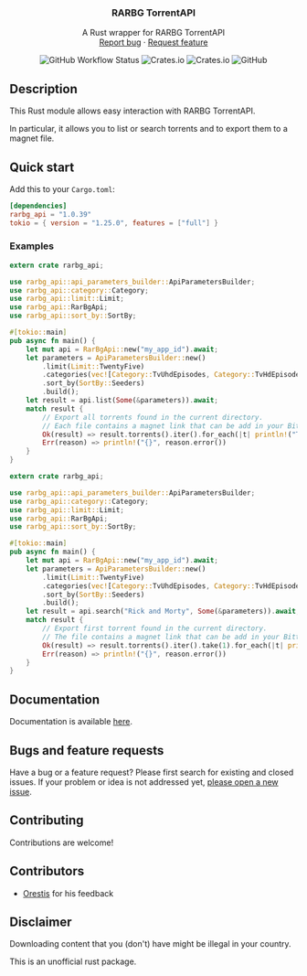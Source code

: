 <h3 align="center">RARBG TorrentAPI</h3>
<p align="center">
    A Rust wrapper for RARBG TorrentAPI
    <br>
    <a href="https://github.com/baptistecdr/rarbg_api/issues/new">Report bug</a>
    ·
    <a href="https://github.com/baptistecdr/rarbg_api/issues/new">Request feature</a>
</p>

<div align="center">

![GitHub Workflow Status](https://img.shields.io/github/actions/workflow/status/baptistecdr/rarbg_api/rust.yml?branch=main) ![Crates.io](https://img.shields.io/crates/v/rarbg_api) ![Crates.io](https://img.shields.io/crates/d/rarbg_api)  ![GitHub](https://img.shields.io/github/license/baptistecdr/rarbg_api)

</div>

## Description

This Rust module allows easy interaction with RARBG TorrentAPI.

In particular, it allows you to list or search torrents and to export them to a magnet file.

## Quick start

Add this to your `Cargo.toml`:

```toml
[dependencies]
rarbg_api = "1.0.39"
tokio = { version = "1.25.0", features = ["full"] }
```

### Examples

```rust
extern crate rarbg_api;

use rarbg_api::api_parameters_builder::ApiParametersBuilder;
use rarbg_api::category::Category;
use rarbg_api::limit::Limit;
use rarbg_api::RarBgApi;
use rarbg_api::sort_by::SortBy;

#[tokio::main]
pub async fn main() {
    let mut api = RarBgApi::new("my_app_id").await;
    let parameters = ApiParametersBuilder::new()
        .limit(Limit::TwentyFive)
        .categories(vec![Category::TvUhdEpisodes, Category::TvHdEpisodes, Category::TvEpisodes])
        .sort_by(SortBy::Seeders)
        .build();
    let result = api.list(Some(&parameters)).await;
    match result {
        // Export all torrents found in the current directory.
        // Each file contains a magnet link that can be add in your Bittorrent client.
        Ok(result) => result.torrents().iter().for_each(|t| println!("Torrent exported to '{}'.", t.export(".").unwrap())),
        Err(reason) => println!("{}", reason.error())
    }
}
```

```rust
extern crate rarbg_api;

use rarbg_api::api_parameters_builder::ApiParametersBuilder;
use rarbg_api::category::Category;
use rarbg_api::limit::Limit;
use rarbg_api::RarBgApi;
use rarbg_api::sort_by::SortBy;

#[tokio::main]
pub async fn main() {
    let mut api = RarBgApi::new("my_app_id").await;
    let parameters = ApiParametersBuilder::new()
        .limit(Limit::TwentyFive)
        .categories(vec![Category::TvUhdEpisodes, Category::TvHdEpisodes, Category::TvEpisodes])
        .sort_by(SortBy::Seeders)
        .build();
    let result = api.search("Rick and Morty", Some(&parameters)).await;
    match result {
        // Export first torrent found in the current directory.
        // The file contains a magnet link that can be add in your Bittorrent client.
        Ok(result) => result.torrents().iter().take(1).for_each(|t| println!("Torrent exported to '{}'.", t.export(".").unwrap())),
        Err(reason) => println!("{}", reason.error())
    }
}
```

## Documentation

Documentation is available [here](https://docs.rs/rarbg_api).

## Bugs and feature requests

Have a bug or a feature request? Please first search for existing and closed issues. If your problem or idea is not
addressed yet, [please open a new issue](https://github.com/baptistecdr/rarbg_api/issues).

## Contributing

Contributions are welcome!

## Contributors

- [Orestis](https://github.com/omalaspinas) for his feedback

## Disclaimer

Downloading content that you (don't) have might be illegal in your country.

This is an unofficial rust package.
